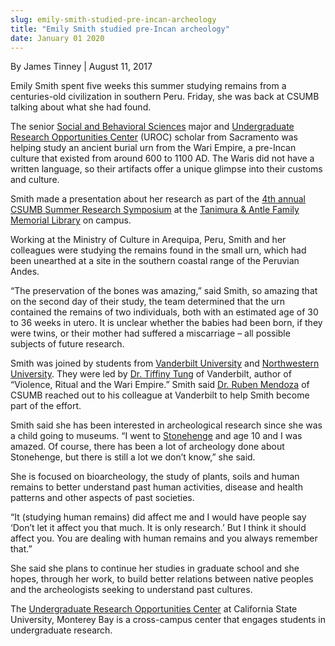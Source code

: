 ```yaml
---
slug: emily-smith-studied-pre-incan-archeology
title: "Emily Smith studied pre-Incan archeology"
date: January 01 2020
---
```


<p>By James Tinney | August 11, 2017</p><p>Emily Smith spent five weeks this summer studying remains from a centuries-old civilization in southern Peru. Friday, she was back at CSUMB talking about what she had found.</p><p>The senior <a href="https://csumb.edu/sbgs">Social and Behavioral Sciences</a> major and <a href="https://csumb.edu/uroc">Undergraduate Research Opportunities Center</a> (UROC) scholar from Sacramento was helping study an ancient burial urn from the Wari Empire, a pre-Incan culture that existed from around 600 to 1100 AD. The Waris did not have a written language, so their artifacts offer a unique glimpse into their customs and culture.</p><p>Smith made a presentation about her research as part of the <a href="https://csumb.edu/uroc/summer-research-symposium">4th annual CSUMB Summer Research Symposium</a> at the <a href="https://csumb.edu/library">Tanimura &amp; Antle Family Memorial Library</a> on campus.</p><p>Working at the Ministry of Culture in Arequipa, Peru, Smith and her colleagues were studying the remains found in the small urn, which had been unearthed at a site in the southern coastal range of the Peruvian Andes.</p><p>“The preservation of the bones was amazing,” said Smith, so amazing that on the second day of their study, the team determined that the urn contained the remains of two individuals, both with an estimated age of 30 to 36 weeks in utero. It is unclear whether the babies had been born, if they were twins, or their mother had suffered a miscarriage – all possible subjects of future research.</p><p>Smith was joined by students from <a href="https://www.vanderbilt.edu/">Vanderbilt University</a> and <a href="http://www.northwestern.edu/">Northwestern University</a>. They were led by <a href="http://www.vanderbilt.edu/anthro/tung/">Dr. Tiffiny Tung</a> of Vanderbilt, author of “Violence, Ritual and the Wari Empire.” Smith said <a href="https://csumb.edu/directory/person/rumendoza">Dr. Ruben Mendoza</a> of CSUMB reached out to his colleague at Vanderbilt to help Smith become part of the effort.</p><p>Smith said she has been interested in archeological research since she was a child going to museums. “I went to <a href="http://www.english-heritage.org.uk/visit/places/stonehenge/">Stonehenge</a> and age 10 and I was amazed. Of course, there has been a lot of archeology done about Stonehenge, but there is still a lot we don’t know,” she said.</p><p>She is focused on bioarcheology, the study of plants, soils and human remains to better understand past human activities, disease and health patterns and other aspects of past societies.</p><p>“It (studying human remains) did affect me and I would have people say ‘Don’t let it affect you that much. It is only research.’ But I think it should affect you. You are dealing with human remains and you always remember that.”</p><p>She said she plans to continue her studies in graduate school and she hopes, through her work, to build better relations between native peoples and the archeologists seeking to understand past cultures.</p><p>The <a href="https://csumb.edu/uroc">Undergraduate Research Opportunities Center</a> at California State University, Monterey Bay is a cross-campus center that engages students in undergraduate research.</p>
